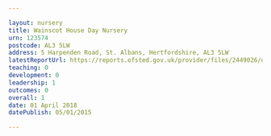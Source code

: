 ```yaml
---

layout: nursery
title: Wainscot House Day Nursery
urn: 123574
postcode: AL3 5LW
address: 5 Harpenden Road, St. Albans, Hertfordshire, AL3 5LW
latestReportUrl: https://reports.ofsted.gov.uk/provider/files/2449026/urn/123574.pdf
teaching: 0
development: 0
leadership: 1
outcomes: 0
overall: 1
date: 01 April 2018 
datePublish: 05/01/2015

---
```

